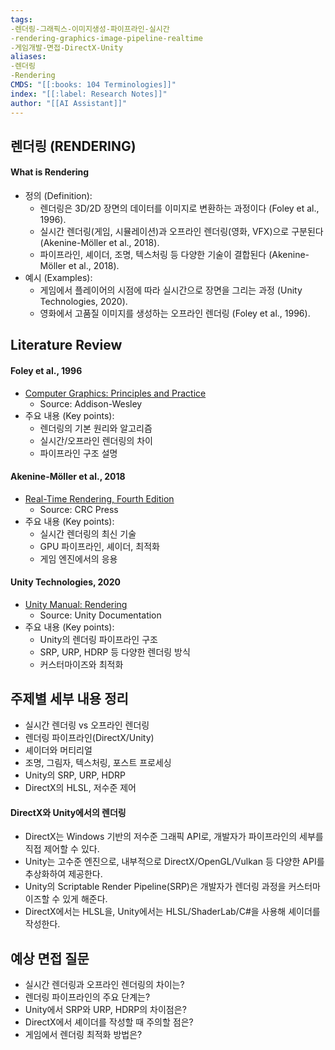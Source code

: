 ```yaml
---
tags:
-렌더링-그래픽스-이미지생성-파이프라인-실시간
-rendering-graphics-image-pipeline-realtime
-게임개발-면접-DirectX-Unity
aliases:
-렌더링
-Rendering
CMDS: "[[:books: 104 Terminologies]]"
index: "[[:label: Research Notes]]"
author: "[[AI Assistant]]"
---
```


## 렌더링 (RENDERING)

#### What is Rendering

- 정의 (Definition):
	- 렌더링은 3D/2D 장면의 데이터를 이미지로 변환하는 과정이다 (Foley et al., 1996).
	- 실시간 렌더링(게임, 시뮬레이션)과 오프라인 렌더링(영화, VFX)으로 구분된다 (Akenine-Möller et al., 2018).
	- 파이프라인, 셰이더, 조명, 텍스처링 등 다양한 기술이 결합된다 (Akenine-Möller et al., 2018).
- 예시 (Examples):
	- 게임에서 플레이어의 시점에 따라 실시간으로 장면을 그리는 과정 (Unity Technologies, 2020).
	- 영화에서 고품질 이미지를 생성하는 오프라인 렌더링 (Foley et al., 1996).

## Literature Review

#### Foley et al., 1996
- [Computer Graphics: Principles and Practice](https://dl.acm.org/doi/10.5555/551714)
	- Source: Addison-Wesley
- 주요 내용 (Key points):
	- 렌더링의 기본 원리와 알고리즘
	- 실시간/오프라인 렌더링의 차이
	- 파이프라인 구조 설명

#### Akenine-Möller et al., 2018
- [Real-Time Rendering, Fourth Edition](https://www.crcpress.com/Real-Time-Rendering-Fourth-Edition/Akenine-Moller-Haines-Hoffman/p/book/9781138627000)
	- Source: CRC Press
- 주요 내용 (Key points):
	- 실시간 렌더링의 최신 기술
	- GPU 파이프라인, 셰이더, 최적화
	- 게임 엔진에서의 응용

#### Unity Technologies, 2020
- [Unity Manual: Rendering](https://docs.unity3d.com/kr/2020.3/Manual/RenderingSection.html)
	- Source: Unity Documentation
- 주요 내용 (Key points):
	- Unity의 렌더링 파이프라인 구조
	- SRP, URP, HDRP 등 다양한 렌더링 방식
	- 커스터마이즈와 최적화

## 주제별 세부 내용 정리

- 실시간 렌더링 vs 오프라인 렌더링
- 렌더링 파이프라인(DirectX/Unity)
- 셰이더와 머티리얼
- 조명, 그림자, 텍스처링, 포스트 프로세싱
- Unity의 SRP, URP, HDRP
- DirectX의 HLSL, 저수준 제어

#### DirectX와 Unity에서의 렌더링
- DirectX는 Windows 기반의 저수준 그래픽 API로, 개발자가 파이프라인의 세부를 직접 제어할 수 있다.
- Unity는 고수준 엔진으로, 내부적으로 DirectX/OpenGL/Vulkan 등 다양한 API를 추상화하여 제공한다.
- Unity의 Scriptable Render Pipeline(SRP)은 개발자가 렌더링 과정을 커스터마이즈할 수 있게 해준다.
- DirectX에서는 HLSL을, Unity에서는 HLSL/ShaderLab/C#을 사용해 셰이더를 작성한다.

## 예상 면접 질문
- 실시간 렌더링과 오프라인 렌더링의 차이는?
- 렌더링 파이프라인의 주요 단계는?
- Unity에서 SRP와 URP, HDRP의 차이점은?
- DirectX에서 셰이더를 작성할 때 주의할 점은?
- 게임에서 렌더링 최적화 방법은? 